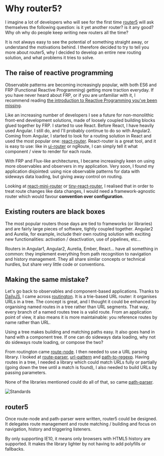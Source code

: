# Why router5?

I imagine a lot of developers who will see for the first time [router5](http://router5.github.io) will ask themselves the following question:
is it yet another router? is it any good? Why oh why do people keep writing new routers all the time?

It is not always easy to see the potential of something straight away, or understand the motivations behind. I therefore decided
to try to tell you more about router5, why I decided to develop an entire new routing solution, and what problems it tries to solve.


## The raise of reactive programming

Observable patterns are becoming increasingly popular, with both ES6 and FRP (Functional Reactive Programming)
getting more traction everyday. If you have never heard about FRP, or if you are unfamiliar with it,
I recommend reading [the introduction to Reactive Programming you've been missing](https://gist.github.com/staltz/868e7e9bc2a7b8c1f754).

Like an increasing number of developers I see a future for non-monolithic front-end development solutions, made of loosely coupled building blocks glued together by FRP. I started to use React. Before React, I have heavily used Angular. I still do, and I'll probably continue to do so with Angular2. Coming from Angular, I started to look for a routing solution in React and used the most popular one: [react-router](https://github.com/rackt/react-router).
React-router is a great tool, and it is easy to use: like in [ui-router](https://github.com/angular-ui/ui-router) or ngRoute, I can simply tell it what component / view to render for each route.

With FRP and Flux-like architectures, I became increasingly keen on using more observables and observers in my application.
Very soon, I found my application disjointed: using nice observable patterns for data with sideways data loading, but giving away control on routing.

Looking at [react-mini-router](https://github.com/larrymyers/react-mini-router) or [tiny-react-router](https://github.com/asbjornenge/tiny-react-router),
I realised that in order to treat route changes like data changes, I would need a framework-agnostic router which would favour __convention over
configuration__.


## Existing routers are black boxes

The most popular routers those days are tied to frameworks (or libraries) and are fairly large pieces of software, tightly coupled together.
Angular2 and Aurelia, for example, include their own routing solution with exciting new functionalities: activation / deactivation, use
of pipelines, etc...

Routers in Angular1, Angular2, Aurelia, Ember, React... have all something in common: they implement everything from path recognition
to navigation and history management. They all share similar concepts or technical hurdles, but share very little code or conventions.


## Making the same mistake?

Let's go back to observables and component-based applications. Thanks to [DailyJS](http://dailyjs.com/),
I came across [routington](https://github.com/pillarjs/routington). It is a trie-based URL router: it organises URLs in a tree. The concept is
great, and I thought it could be enhanced by organising named routes in a tree rather than URL segments. That way, every branch of a named
routes tree is a valid route. From an application point of view, it also means it is more maintainable: you reference routes by name rather
than URL.

Using a tree makes building and matching paths easy. It also goes hand in hand with a component tree. If one can do sideways data loading,
why not do sideways route loading, or compose the two?

From routington came [route-node](https://github.com/troch/router5). I then needed to use a URL parsing library. I looked at
[route-parser](https://github.com/rcs/route-parser), [url-pattern](https://github.com/snd/url-pattern) and
[path-to-regexp](https://github.com/pillarjs/path-to-regexp). Having routes in a tree, I needed a library which could match
URLs fully or partially (going down the tree until a match is found), I also needed to build URLs by passing parameters.

None of the libraries mentioned could do all of that, so came [path-parser](https://github.com/troch/path-parser).

![Standards](https://imgs.xkcd.com/comics/standards.png)

## router5

Once route-node and path-parser were written, router5 could be designed. It delegates route management and route matching / building
and focus on navigation, history and triggering listeners.

By only supporting IE10, it means only browsers with HTML5 history are supported. It makes the library lighter by not having to add
polyfills or fallbacks.
